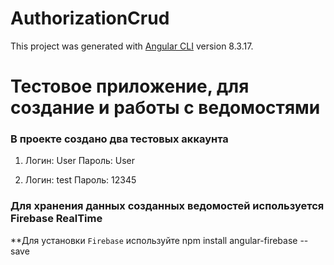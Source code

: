 # AuthorizationCrud 
This project was generated with [Angular CLI](https://github.com/angular/angular-cli) version 8.3.17.

# Тестовое приложение, для создание и работы с ведомостями


### В проекте создано два тестовых аккаунта

1. Логин: User 
   Пароль: User 

2. Логин: test
   Пароль: 12345 


### Для хранения данных созданных ведомостей используется Firebase RealTime

**Для установки `Firebase` используйте npm install angular-firebase --save 
